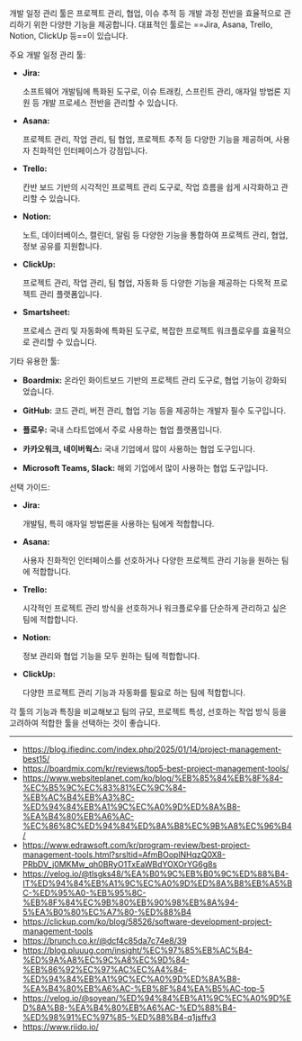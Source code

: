 개발 일정 관리 툴은 프로젝트 관리, 협업, 이슈 추적 등 개발 과정 전반을 효율적으로 관리하기 위한 다양한 기능을 제공합니다. 대표적인 툴로는 ==Jira, Asana, Trello, Notion, ClickUp 등==이 있습니다. 

주요 개발 일정 관리 툴:

- **Jira:**
    
    소프트웨어 개발팀에 특화된 도구로, 이슈 트래킹, 스프린트 관리, 애자일 방법론 지원 등 개발 프로세스 전반을 관리할 수 있습니다. 
    
- **Asana:**
    
    프로젝트 관리, 작업 관리, 팀 협업, 프로젝트 추적 등 다양한 기능을 제공하며, 사용자 친화적인 인터페이스가 강점입니다. 
    

- **Trello:**
    
    칸반 보드 기반의 시각적인 프로젝트 관리 도구로, 작업 흐름을 쉽게 시각화하고 관리할 수 있습니다. 
    

- **Notion:**
    
    노트, 데이터베이스, 캘린더, 알림 등 다양한 기능을 통합하여 프로젝트 관리, 협업, 정보 공유를 지원합니다. 
    

- **ClickUp:**
    
    프로젝트 관리, 작업 관리, 팀 협업, 자동화 등 다양한 기능을 제공하는 다목적 프로젝트 관리 플랫폼입니다. 
    

- **Smartsheet:**
    
    프로세스 관리 및 자동화에 특화된 도구로, 복잡한 프로젝트 워크플로우를 효율적으로 관리할 수 있습니다. 
    

기타 유용한 툴:

- **Boardmix:** 온라인 화이트보드 기반의 프로젝트 관리 도구로, 협업 기능이 강화되었습니다. 

- **GitHub:** 코드 관리, 버전 관리, 협업 기능 등을 제공하는 개발자 필수 도구입니다. 

- **플로우:** 국내 스타트업에서 주로 사용하는 협업 플랫폼입니다. 

- **카카오워크, 네이버웍스:** 국내 기업에서 많이 사용하는 협업 도구입니다. 

- **Microsoft Teams, Slack:** 해외 기업에서 많이 사용하는 협업 도구입니다. 

선택 가이드:

- **Jira:**
    
    개발팀, 특히 애자일 방법론을 사용하는 팀에게 적합합니다. 
    

- **Asana:**
    
    사용자 친화적인 인터페이스를 선호하거나 다양한 프로젝트 관리 기능을 원하는 팀에 적합합니다. 
    

- **Trello:**
    
    시각적인 프로젝트 관리 방식을 선호하거나 워크플로우를 단순하게 관리하고 싶은 팀에 적합합니다. 
    

- **Notion:**
    
    정보 관리와 협업 기능을 모두 원하는 팀에 적합합니다. 
    

- **ClickUp:**
    
    다양한 프로젝트 관리 기능과 자동화를 필요로 하는 팀에 적합합니다. 
    

각 툴의 기능과 특징을 비교해보고 팀의 규모, 프로젝트 특성, 선호하는 작업 방식 등을 고려하여 적합한 툴을 선택하는 것이 좋습니다.



***

- https://blog.ifiedinc.com/index.php/2025/01/14/project-management-best15/
- https://boardmix.com/kr/reviews/top5-best-project-management-tools/
- https://www.websiteplanet.com/ko/blog/%EB%85%84%EB%8F%84-%EC%B5%9C%EC%83%81%EC%9C%84-%EB%AC%B4%EB%A3%8C-%ED%94%84%EB%A1%9C%EC%A0%9D%ED%8A%B8-%EA%B4%80%EB%A6%AC-%EC%86%8C%ED%94%84%ED%8A%B8%EC%9B%A8%EC%96%B4/
- https://www.edrawsoft.com/kr/program-review/best-project-management-tools.html?srsltid=AfmBOoplNHqzQ0X8-PRbDV_j0MKMw_qh0BRyO1TxEaWBdYOXOrYG6g8s
- https://velog.io/@tlsgks48/%EA%B0%9C%EB%B0%9C%ED%88%B4-IT%ED%94%84%EB%A1%9C%EC%A0%9D%ED%8A%B8%EB%A5%BC-%ED%95%A0-%EB%95%8C-%EB%8F%84%EC%9B%80%EB%90%98%EB%8A%94-5%EA%B0%80%EC%A7%80-%ED%88%B4
- https://clickup.com/ko/blog/58526/software-development-project-management-tools
- https://brunch.co.kr/@dcf4c85da7c74e8/39
- https://blog.pluuug.com/insight/%EC%97%85%EB%AC%B4-%ED%9A%A8%EC%9C%A8%EC%9D%84-%EB%86%92%EC%97%AC%EC%A4%84-%ED%94%84%EB%A1%9C%EC%A0%9D%ED%8A%B8-%EA%B4%80%EB%A6%AC-%EB%8F%84%EA%B5%AC-top-5
- https://velog.io/@soyean/%ED%94%84%EB%A1%9C%EC%A0%9D%ED%8A%B8-%EA%B4%80%EB%A6%AC-%ED%88%B4-%ED%98%91%EC%97%85-%ED%88%B4-q1jsffv3
- https://www.riido.io/